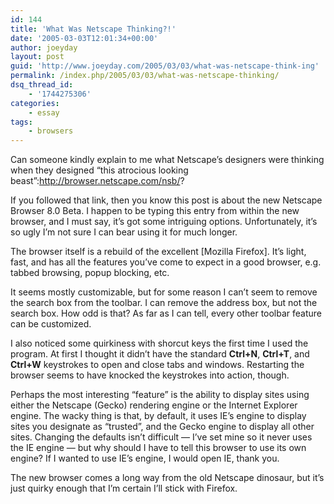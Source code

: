 ```yaml
---
id: 144
title: 'What Was Netscape Thinking?!'
date: '2005-03-03T12:01:34+00:00'
author: joeyday
layout: post
guid: 'http://www.joeyday.com/2005/03/03/what-was-netscape-think-ing'
permalink: /index.php/2005/03/03/what-was-netscape-thinking/
dsq_thread_id:
    - '1744275306'
categories:
    - essay
tags:
    - browsers
---
```


Can someone kindly explain to me what Netscape’s designers were thinking when they designed “this atrocious looking beast”:http://browser.netscape.com/nsb/?

If you followed that link, then you know this post is about the new Netscape Browser 8.0 Beta. I happen to be typing this entry from within the new browser, and I must say, it’s got some intriguing options. Unfortunately, it’s so ugly I’m not sure I can bear using it for much longer.

The browser itself is a rebuild of the excellent \[Mozilla Firefox\]. It’s light, fast, and has all the features you’ve come to expect in a good browser, e.g. tabbed browsing, popup blocking, etc.

It seems mostly customizable, but for some reason I can’t seem to remove the search box from the toolbar. I can remove the address box, but not the search box. How odd is that? As far as I can tell, every other toolbar feature can be customized.

I also noticed some quirkiness with shorcut keys the first time I used the program. At first I thought it didn’t have the standard **Ctrl+N**, **Ctrl+T**, and **Ctrl+W** keystrokes to open and close tabs and windows. Restarting the browser seems to have knocked the keystrokes into action, though.

Perhaps the most interesting “feature” is the ability to display sites using either the Netscape (Gecko) rendering engine or the Internet Explorer engine. The wacky thing is that, by default, it uses IE’s engine to display sites you designate as “trusted”, and the Gecko engine to display all other sites. Changing the defaults isn’t difficult — I’ve set mine so it never uses the IE engine — but why should I have to tell this browser to use its own engine? If I wanted to use IE’s engine, I would open IE, thank you.

The new browser comes a long way from the old Netscape dinosaur, but it’s just quirky enough that I’m certain I’ll stick with Firefox.